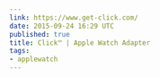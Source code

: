 ```yaml
---
link: https://www.get-click.com/
date: 2015-09-24 16:29 UTC
published: true
title: Click™ | Apple Watch Adapter
tags:
- applewatch
---
```



